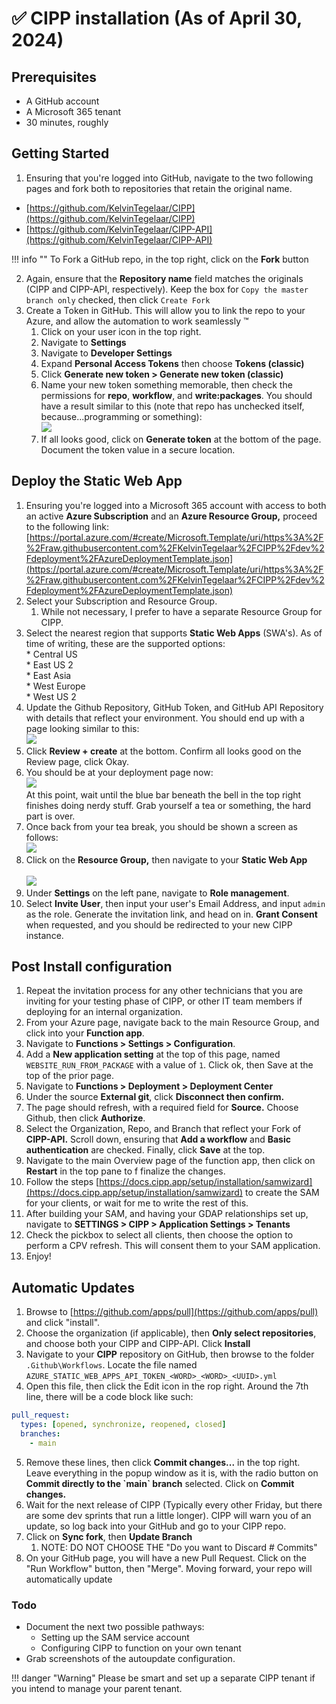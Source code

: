 # ✅ CIPP installation (As of April 30, 2024)

## Prerequisites

* A GitHub account
* A Microsoft 365 tenant
* 30 minutes, roughly

## Getting Started

1. Ensuring that you're logged into GitHub, navigate to the two following pages and fork both to repositories that retain the original name. 

* [https://github.com/KelvinTegelaar/CIPP](https://github.com/KelvinTegelaar/CIPP)
* [https://github.com/KelvinTegelaar/CIPP-API](https://github.com/KelvinTegelaar/CIPP-API)

!!! info ""
  To Fork a GitHub repo, in the top right, click on the **Fork** button

2. Again, ensure that the **Repository name** field matches the originals (CIPP and CIPP-API, respectively). Keep the box for `Copy the master branch only` checked, then click `Create Fork`
3. Create a Token in GitHub. This will allow you to link the repo to your Azure, and allow the automation to work seamlessly :tm:
   1. Click on your user icon in the top right.
   2. Navigate to **Settings**
   3. Navigate to **Developer Settings**
   4. Expand **Personal Access Tokens** then choose **Tokens (classic)**
   5. Click **Generate new token > Generate new token (classic)**
   6. Name your new token something memorable, then check the permissions for **repo**, **workflow**, and **write:packages**. You should have a result similar to this (note that repo has unchecked itself, because...programming or something):\
      ![](<.gitbook/assets/image (4).png>)
   7. If all looks good, click on **Generate token** at the bottom of the page. Document the token value in a secure location.

## Deploy the Static Web App

1. Ensuring you're logged into a Microsoft 365 account with access to both an active **Azure Subscription** and an **Azure Resource Group,** proceed to the following link:\
   [https://portal.azure.com/#create/Microsoft.Template/uri/https%3A%2F%2Fraw.githubusercontent.com%2FKelvinTegelaar%2FCIPP%2Fdev%2Fdeployment%2FAzureDeploymentTemplate.json](https://portal.azure.com/#create/Microsoft.Template/uri/https%3A%2F%2Fraw.githubusercontent.com%2FKelvinTegelaar%2FCIPP%2Fdev%2Fdeployment%2FAzureDeploymentTemplate.json)
2. Select your Subscription and Resource Group.&#x20;
   1. While not necessary, I prefer to have a separate Resource Group for CIPP.
3. Select the nearest region that supports **Static Web Apps** (SWA's). As of time of writing, these are the supported options:\
   \* Central US\
   \* East US 2\
   \* East Asia\
   \* West Europe\
   \* West US 2
4. Update the Github Repository, GitHub Token, and GitHub API Repository with details that reflect your environment. You should end up with a page looking similar to this:\
   ![](<.gitbook/assets/image (5).png>)
5. Click **Review + create** at the bottom. Confirm all looks good on the Review page, click Okay.
6. You should be at your deployment page now:\
   ![](<.gitbook/assets/image (6).png>)\
   At this point, wait until the blue bar beneath the bell in the top right finishes doing nerdy stuff. Grab yourself a tea or something, the hard part is over.
7. Once back from your tea break, you should be shown a screen as follows:\
   ![](.gitbook/assets/image.png)
8. Click on the **Resource Group,** then navigate to your **Static Web App**\
   \
   ![](<.gitbook/assets/image (2).png>)
9. Under **Settings** on the left pane, navigate to **Role management**.
10. Select **Invite User**, then input your user's Email Address, and input `admin` as the role. Generate the invitation link, and head on in. **Grant Consent** when requested, and you should be redirected to your new CIPP instance.

## Post Install configuration

1. Repeat the invitation process for any other technicians that you are inviting for your testing phase of CIPP, or other IT team members if deploying for an internal organization.
2. From your Azure page, navigate back to the main Resource Group, and click into your **Function app**.
3. Navigate to **Functions > Settings > Configuration**.
4. Add a **New application setting** at the top of this page, named `WEBSITE_RUN_FROM_PACKAGE` with a value of `1`. Click ok, then Save at the top of the prior page.
5. Navigate to **Functions > Deployment > Deployment Center**
6. Under the source **External git**, click **Disconnect then confirm.**
7. The page should refresh, with a required field for **Source.** Choose Github, then click **Authorize**.
8. Select the Organization, Repo, and Branch that reflect your Fork of **CIPP-API.** Scroll down, ensuring that **Add a workflow** and **Basic authentication** are checked. Finally, click **Save** at the top.
9. Navigate to the main Overview page of the function app, then click on **Restart** in the top pane to f finalize the changes.
10. Follow the steps [https://docs.cipp.app/setup/installation/samwizard](https://docs.cipp.app/setup/installation/samwizard) to create the SAM for your clients, or wait for me to write the rest of this.
11. After building your SAM, and having your GDAP relationships set up, navigate to **SETTINGS > CIPP > Application Settings > Tenants**
12. Check the pickbox to select all clients, then choose the option to perform a CPV refresh. This will consent them to your SAM application.
13. Enjoy!

## Automatic Updates

1. Browse to [https://github.com/apps/pull](https://github.com/apps/pull) and click "install".
2. Choose the organization (if applicable), then **Only select repositories**, and choose both your CIPP and CIPP-API. Click **Install**
3. Navigate to your **CIPP** repository on GitHub, then browse to the folder `.Github\Workflows`. Locate the file named `AZURE_STATIC_WEB_APPS_API_TOKEN_<WORD>_<WORD>_<UUID>.yml`
4. Open this file, then click the Edit icon in the rop right. Around the 7th line, there will be a code block like such:

```yml
pull_request:
  types: [opened, synchronize, reopened, closed]
  branches:
    - main
```

5. Remove these lines, then click **Commit changes...** in the top right. Leave everything in the popup window as it is, with the radio button on **Commit directly to the \`main\` branch** selected. Click on **Commit changes.**
6. Wait for the next release of CIPP (Typically every other Friday, but there are some dev sprints that run a little longer). CIPP will warn you of an update, so log back into your GitHub and go to your CIPP repo.
7. Click on **Sync fork**, then **Update Branch**
   1. NOTE: DO NOT CHOOSE THE "Do you want to Discard # Commits"
8. On your GitHub page, you will have a new Pull Request. Click on the "Run Workflow" button, then "Merge". Moving forward, your repo will automatically update

### Todo

* Document the next two possible pathways:
  * Setting up the SAM service account
  * Configuring CIPP to function on your own tenant
* Grab screenshots of the autoupdate configuration.

!!! danger "Warning"
  Please be smart and set up a separate CIPP tenant if you intend to manage your parent tenant.
